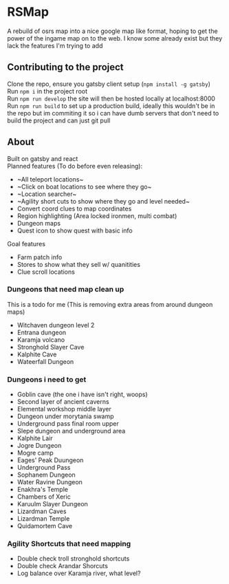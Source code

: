 # RSMap
A rebuild of osrs map into a nice google map like format, hoping to get the power of the ingame map on to the web. I know some already exist but they lack the features I'm trying to add
## Contributing to the project
Clone the repo, ensure you gatsby client setup (`npm install -g gatsby`)  
Run `npm i` in the project root  
Run `npm run develop` the site will then be hosted locally at localhost:8000
Run `npm run build` to set up a production build, ideally this wouldn't be in the repo but im commiting it so i can have dumb servers that don't need to build the project and can just git pull

## About
Built on gatsby and react  
Planned features (To do before even releasing):
- ~All teleport locations~
- ~Click on boat locations to see where they go~
- ~Location searcher~
- ~Agility short cuts to show where they go and level needed~
- Convert coord clues to map coordinates
- Region highlighting (Area locked ironmen, multi combat)
- Dungeon maps
- Quest icon to show quest with basic info

Goal features
- Farm patch info
- Stores to show what they sell w/ quanitities 
- Clue scroll locations

### Dungeons that need map clean up
This is a todo for me (This is removing extra areas from around dungeon maps)
- Witchaven dungeon level 2
- Entrana dungeon
- Karamja volcano
- Stronghold Slayer Cave
- Kalphite Cave
- Wateerfall Dungeon

### Dungeons i need to get
- Goblin cave (the one i have isn't right, woops)
- Second layer of ancient caverns
- Elemental workshop middle layer
- Dungeon under morytania swamp
- Underground pass final room upper
- Slepe dungeon and underground area
- Kalphite Lair
- Jogre Dungeon
- Mogre camp
- Eages' Peak Duungeon
- Underground Pass
- Sophanem Dungeon
- Water Ravine Dungeon
- Enakhra's Temple
- Chambers of Xeric
- Karuulm Slayer Dungeon
- Lizardman Caves
- Lizardman Temple
- Quidamortem Cave

### Agility Shortcuts that need mapping
- Double check troll stronghold shortcuts
- Double check Arandar Shorcuts
- Log balance over Karamja river, what level?
